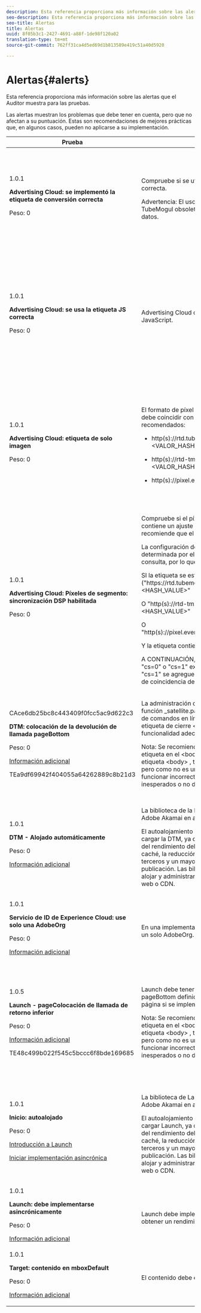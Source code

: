 ```yaml
---
description: Esta referencia proporciona más información sobre las alertas que el Auditor muestra para las pruebas.
seo-description: Esta referencia proporciona más información sobre las alertas que el Auditor muestra para las pruebas.
seo-title: Alertas
title: Alertas
uuid: 8f05b3c1-2427-4691-a88f-1de98f120a02
translation-type: tm+mt
source-git-commit: 762ff31ca4d5ed69d1b813589e419c51a40d5920

---
```



# Alertas{#alerts}

Esta referencia proporciona más información sobre las alertas que el Auditor muestra para las pruebas.

Las alertas muestran los problemas que debe tener en cuenta, pero que no afectan a su puntuación. Estas son recomendaciones de mejores prácticas que, en algunos casos, pueden no aplicarse a su implementación.

<table id="table_031432C9BB804A6F90E7FF572739E169"> 
 <thead> 
  <tr> 
   <th colname="col1" class="entry"> Prueba </th> 
   <th colname="col2" class="entry"> Criterios </th> 
   <th colname="col3" class="entry"> Recomendación </th> 
  </tr>
 </thead>
 <tbody> 
  <tr> 
   <td colname="col1"> 
    <draft-comment>
      1.0.1 
    </draft-comment> <p><b>Advertising Cloud: se implementó la etiqueta de conversión correcta</b> </p> <p>Peso: 0 </p> </td> 
   <td colname="col2"> <p>Compruebe si se utiliza la etiqueta de conversión correcta. </p> <p> <p>Advertencia:  El uso de etiquetas de conversión TubeMogul obsoletas puede provocar la pérdida de datos. </p> </p> </td> 
   <td colname="col3"> <p>Actualice los píxeles de conversión a las nuevas etiquetas de conversión solo de imagen de Advertising Cloud. </p> <p>Esto se puede lograr fácilmente con la extensión de lanzamiento de Advertising Cloud. </p> </td> 
  </tr> 
  <tr> 
   <td colname="col1"> 
    <draft-comment>
      1.0.1 
    </draft-comment> <p><b>Advertising Cloud: se usa la etiqueta JS correcta</b> </p> <p>Peso: 0 </p> </td> 
   <td colname="col2"> <p>Advertising Cloud debe utilizar las últimas etiquetas de JavaScript. </p> </td> 
   <td colname="col3"> <p>Actualice el JavaScript de Advertising Cloud a la versión más reciente. El uso de las versiones de JavaScript obsoletas puede provocar la pérdida de funcionalidad. </p> <p>Esto se puede lograr más fácilmente mediante el uso de la extensión de lanzamiento de Advertising Cloud. </p> </td> 
  </tr> 
  <tr> 
   <td colname="col1"> 
    <draft-comment>
      1.0.1 
    </draft-comment> <p><b>Advertising Cloud: etiqueta de solo imagen</b> </p> <p>Peso: 0 </p> </td> 
   <td colname="col2"> <p>El formato de píxel de imagen de Advertising Cloud debe coincidir con uno de los siguientes formatos recomendados: </p> <p> 
     <ul id="ul_D85BE9C8A8654DE890E1A814E3573D86"> 
      <li id="li_E2AEDD76AC7044E8AD6AE8375858D198"> <p><span class="codeph"> http(s)://rtd.tubemogul.com/upi/?sid=&lt;VALOR_HASH&gt;</span> </p> </li> 
      <li id="li_1EEFA03516BF445294B5EC5DED891758"> <p><span class="codeph"> http(s)://rtd-tm.everesttech.net/upi/?sid=&lt;VALOR_HASH&gt;</span> </p> </li> 
      <li id="li_F72206B142214217BDD34356D2F3D8AD"> <p><span class="codeph"> http(s)://pixel.everesttech.net/px2/&lt;NUMERIC_ID&gt;?</span> </p> </li> 
     </ul> </p> </td> 
   <td colname="col3"> <p>Actualice los píxeles de Advertising Cloud a las nuevas etiquetas de solo imagen de Advertising Cloud, lo que le garantiza que aprovechará toda la funcionalidad de Advertising Cloud. </p> <p>Esto se puede lograr fácilmente con la extensión de lanzamiento de Advertising Cloud. </p> </td> 
  </tr> 
  <tr> 
   <td colname="col1"> 
    <draft-comment>
      1.0.1 
    </draft-comment> <p><b>Advertising Cloud: Píxeles de segmento: sincronización DSP habilitada</b> </p> <p>Peso: 0 </p> </td> 
   <td colname="col2"> <p>Compruebe si el píxel del segmento TubeMogul contiene un ajuste de sincronización de DSP y recomiende que el ajuste se añada al píxel. </p> <p>La configuración de sincronización de DSP está determinada por el uso de un parámetro de cadena de consulta, por lo que </p> <p>SI la etiqueta se está activando en<span class="codeph"> ("https://rtd.tubemogul.com/upi/?sid=&lt;HASH_VALUE&gt;"</span> </p> <p> O <span class="codeph"> "http(s)://rtd-tm.everesttech.net/upi/?sid=&lt;HASH_VALUE&gt;"</span> </p> <p> O <span class="codeph"> "http(s)://pixel.everesttech.net/px2/&lt;NUMERIC_ID&gt;?"</span> </p> <p>Y la etiqueta contiene el parámetro de URL <span class="codeph"> "sid=")</span> </p> <p>A CONTINUACIÓN, compruebe si el parámetro de URL <span class="codeph"> "cs=0"</span> o<span class="codeph"> "cs=1"</span> existe y, si no, recomiende que <span class="codeph"> "cs=1"</span> se agregue a esos píxeles para que las tasas de coincidencia de audiencia puedan mejorar. </p> </td> 
   <td colname="col3"> <p> Agregue el parámetro de URL <span class="codeph"> "cs=1"</span> a los píxeles de Advertising Cloud para que se pueda sincronizar con DSP, lo que aumenta las tasas de coincidencia de audiencia. </p> <p>Esto se puede lograr fácilmente con la extensión de lanzamiento de Advertising Cloud. </p> </td> 
  </tr> 
  <tr> 
   <td colname="col1"> 
    <draft-comment>
      CAce6db25bc8c443409f0fcc5ac9d622c3 
    </draft-comment> <p><b>DTM: colocación de la devolución de llamada pageBottom</b> </p> <p>Peso: 0 </p> <p><a href="https://experiencecloud.adobe.com/resources/help/en_US/dtm/t_add_header_fooder_code.html" format="html" scope="external"> Información adicional</a> </p> 
    <draft-comment>
      TEa9df69942f404055a64262889c8b21d3 
    </draft-comment> </td> 
   <td colname="col2"> <p>La administración dinámica de etiquetas requiere la función <span class="codeph"> _satellite.pageBottom()</span> . Agregue la secuencia de comandos en línea inmediatamente antes de la etiqueta de cierre <span class="codeph"> &lt;/body&gt;</span> para garantizar la funcionalidad adecuada de la DTM. </p> <p> <p>Nota: Se recomienda que la etiqueta sea la <i>última</i> etiqueta en el <span class="codeph"> &lt;body&gt;</span>. Si se encuentra dentro de la etiqueta <span class="codeph"> &lt;body&gt;</span> , tiene la posibilidad de funcionar, pero como no es una práctica recomendada, podría funcionar incorrectamente o con resultados inesperados o no deseados. </p> </p> </td> 
   <td colname="col3"> <p>Agregue la secuencia de comandos en línea inmediatamente antes de la etiqueta de cierre <span class="codeph"> &lt;/body&gt;</span> para garantizar la funcionalidad adecuada de la DTM. </p> </td> 
  </tr> 
  <tr> 
   <td colname="col1"> 
    <draft-comment>
      1.0.1 
    </draft-comment> <p><b>DTM - Alojado automáticamente</b> </p> <p>Peso: 0 </p> <p><a href="https://experiencecloud.adobe.com/resources/help/en_US/dtm/deployment.html" format="html" scope="external"> Información adicional</a> </p> </td> 
   <td colname="col2"> <p> La biblioteca de la DTM se aloja en la instancia de Adobe Akamai en <span class="filepath"> assets.adobedtm.com</span>. </p> <p> El autoalojamiento es el método recomendado para cargar la DTM, ya que proporciona un mayor control del rendimiento del sitio web mediante el control de caché, la reducción de las dependencias de scripts de terceros y un mayor control del proceso de publicación. Las bibliotecas de la DTM se pueden alojar y administrar a través de su propio alojamiento web o CDN. </p> </td> 
   <td colname="col3"> <p>El alojamiento propio es el método recomendado para cargar la DTM en una página. Aunque el alojamiento de DTM a través de la CDN de Akamai funciona en la mayoría de los casos, el autoalojamiento mejora el rendimiento de la página. </p> </td> 
  </tr> 
  <tr> 
   <td colname="col1"> 
    <draft-comment>
      1.0.1 
    </draft-comment> <p><b> Servicio de ID de Experience Cloud: use solo una AdobeOrg</b> </p> <p>Peso: 0 </p> <p><a href="https://experiencecloud.adobe.com/resources/help/en_US/mcvid/mcvid_id_request.html" format="html" scope="external"> Información adicional</a> </p> </td> 
   <td colname="col2"> <p>En una implementación MCID normal, se debe utilizar un solo AdobeOrg. </p> </td> 
   <td colname="col3"> <p>Valide que existan varios ID de AdobeOrg para esta implementación. </p> </td> 
  </tr> 
  <tr> 
   <td colname="col1"> 
    <draft-comment>
      1.0.5 
    </draft-comment> <p><b>Launch - pageColocación de llamada de retorno inferior</b> </p> <p>Peso: 0 </p> <p><a href="https://docs.adobelaunch.com/getting-started" format="https" scope="external"> Información adicional</a> </p> 
    <draft-comment>
      TE48c499b022f545c5bccc6f8bde169685 
    </draft-comment> </td> 
   <td colname="col2"> <p>Launch debe tener una <span class="codeph"> función de </span>llamada de retorno pageBottom definida en último lugar en el cuerpo de la página si se implementa sincrónicamente. </p> <p> <p>Nota: Se recomienda que la etiqueta sea la <i>última</i> etiqueta en el <span class="codeph"> &lt;body&gt;</span>. Si se encuentra dentro de la etiqueta <span class="codeph"> &lt;body&gt;</span> , tiene la posibilidad de funcionar, pero como no es una práctica recomendada, podría funcionar incorrectamente o con resultados inesperados o no deseados. </p> </p> </td> 
   <td colname="col3"> <p>Launch requiere la <span class="codeph"> función _satellite.pageBottom()</span> para implementaciones sincrónicas. Agregue la secuencia de comandos en línea inmediatamente antes de la etiqueta de cierre <span class="codeph"> &lt;/body&gt;</span> para garantizar la funcionalidad de Launch adecuada. </p> </td> 
  </tr> 
  <tr> 
   <td colname="col1"> 
    <draft-comment>
      1.0.1 
    </draft-comment> <p><b>Inicio: autoalojado</b> </p> <p>Peso: 0 </p> <p><a href="https://docs.adobelaunch.com/getting-started" format="https" scope="external"> Introducción a Launch</a> </p> <p><a href="https://docs.adobelaunch.com/client-side-information/asynchronous-deployment" format="https" scope="external"> Iniciar implementación asincrónica</a> </p> </td> 
   <td colname="col2"> <p>La biblioteca de Launch se aloja en la instancia de Adobe Akamai en <span class="filepath"> assets.adobedtm.com</span>. </p> <p>El autoalojamiento es el método recomendado para cargar Launch, ya que proporciona un mayor control del rendimiento del sitio web mediante el control de caché, la reducción de las dependencias de scripts de terceros y un mayor control del proceso de publicación. Las bibliotecas de Launch se pueden alojar y administrar a través de su propio alojamiento web o CDN. </p> </td> 
   <td colname="col3"> <p>Aunque el alojamiento de Launch a través de la CDN de Akamai funciona en la mayoría de los casos, se recomienda implementar el alojamiento propio como el primer paso para mejorar el rendimiento de la página. </p> </td> 
  </tr> 
  <tr> 
   <td colname="col1"> 
    <draft-comment>
      1.0.1 
    </draft-comment> <p><b>Launch: debe implementarse asincrónicamente</b> </p> <p>Peso: 0 </p> <p><a href="https://docs.adobelaunch.com/getting-started" format="https" scope="external"> Información adicional</a> </p> </td> 
   <td colname="col2"> <p>Launch debe implementarse asincrónicamente para obtener un rendimiento óptimo. </p> </td> 
   <td colname="col3"> <p>Incluya el parámetro async en la secuencia de comandos en línea para garantizar la funcionalidad de inicio asincrónico adecuada </p> </td> 
  </tr> 
  <tr> 
   <td colname="col1"> 
    <draft-comment>
      1.0.1 
    </draft-comment> <p><b> Target: contenido en mboxDefault</b> </p> <p>Peso: 0 </p> <p><a href="https://experiencecloud.adobe.com/resources/help/en_US/target/ov2/r_target-atjs-mboxcreate.html" format="html" scope="external"> Información adicional</a> </p> </td> 
   <td colname="col2"> <p> El contenido debe existir en mboxDefault al usar at.js. </p> </td> 
   <td colname="col3"> <p>Compruebe que el contenido está disponible. </p> </td> 
  </tr> 
 </tbody> 
</table>


